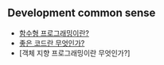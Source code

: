 ## Development common sense

- [함수형 프로그래밍이란?](https://github.com/knotted-developers/Computer-science/blob/7040b377cf3c4ea5acc729568cc8d187a34b4fc1/Development%20common%20sense/%ED%95%A8%EC%88%98%ED%98%95%20%ED%94%84%EB%A1%9C%EA%B7%B8%EB%9E%98%EB%B0%8D%EC%9D%B4%EB%9E%80%3F.md)
- [좋은 코드란 무엇인가?](https://github.com/knotted-developers/Computer-science/blob/main/Development%20common%20sense/%EC%A2%8B%EC%9D%80%20%EC%BD%94%EB%93%9C%EB%9E%80%20%EB%AC%B4%EC%97%87%EC%9D%B8%EA%B0%80%3F.md)
- [객체 지향 프로그래밍이란 무엇인가?]
